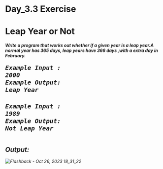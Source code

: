 # Day_3.3 Exercise
# Leap Year or Not
<h4><em>Write a program that works out whether if a given year is a leap year.A normal year has 365 days, leap years have 366 days ,with a extra day in February.</h4>

<pre><span style="font-size:20px"><strong>Example Input :
2000
Example Output: 
Leap Year
</strong></span>
</pre>

<pre><span style="font-size:20px"><strong>Example Input :
1989
Example Output: 
Not Leap Year
</strong></span>
</pre>

<h2>Output:</h2>



![Flashback - Oct 26, 2023 18_31_22](https://github.com/poojaasinghhh/100-Days-of-Code-Python/assets/137191212/4e227db5-5999-408c-b6e0-733e2f6494ee)
